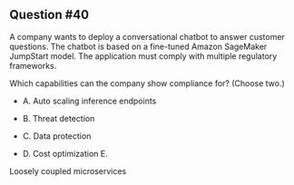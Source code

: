 ## Question #40

 A company wants to deploy a conversational chatbot to answer customer questions. The chatbot is based on a fine-tuned Amazon SageMaker JumpStart model. The application must comply with multiple regulatory frameworks.

Which capabilities can the company show compliance for? (Choose two.)

- A. Auto scaling inference endpoints

- B. Threat detection

- C. Data protection

- D. Cost optimization E.

Loosely coupled microservices